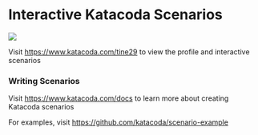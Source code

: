 # Interactive Katacoda Scenarios

[![](http://shields.katacoda.com/katacoda/tine29/count.svg)](https://www.katacoda.com/tine29 "Get your profile on Katacoda.com")

Visit https://www.katacoda.com/tine29 to view the profile and interactive scenarios

### Writing Scenarios
Visit https://www.katacoda.com/docs to learn more about creating Katacoda scenarios

For examples, visit https://github.com/katacoda/scenario-example
